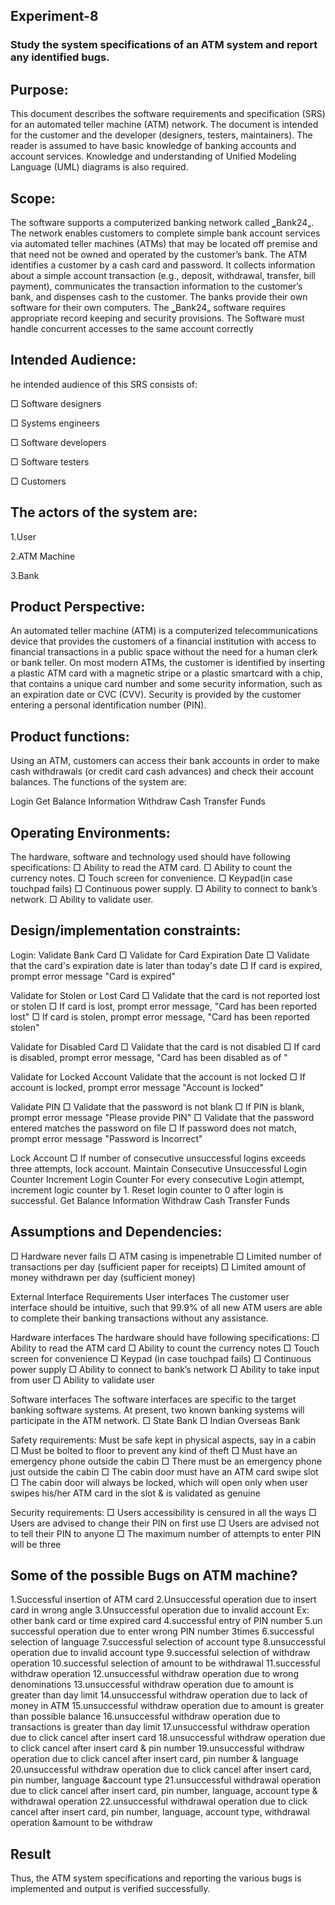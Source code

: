 
## Experiment-8
### Study the system specifications of an ATM system and report any identified bugs.

## Purpose:
This document describes the software requirements and specification (SRS) for an automated teller machine (ATM) network. The document is intended for the customer and the developer (designers, testers, maintainers). The reader is assumed to have basic knowledge of banking accounts and account services. Knowledge and understanding of Unified Modeling Language (UML) diagrams is also required.
## Scope:
The software supports a computerized banking network called ‗Bank24„. The network enables customers to complete simple bank account services via automated teller machines (ATMs) that may be located off premise and that need not be owned and operated by the customer’s bank. The ATM identifies a customer by a cash card and password. It collects information about a simple account transaction (e.g., deposit, withdrawal, transfer, bill payment), communicates the transaction information to the customer’s bank, and dispenses cash to the customer. The banks provide their own software for their own computers. The ‗Bank24„ software requires appropriate record keeping and security provisions. The Software must handle concurrent accesses to the same account correctly


## Intended Audience:
he intended audience of this SRS consists of:

□ Software designers

□ Systems engineers

□ Software developers

□ Software testers

□ Customers

## The actors of the system are:
1.User

2.ATM Machine

3.Bank
## Product Perspective:
An automated teller machine (ATM) is a computerized telecommunications device that provides the customers of a financial institution with access to financial transactions in a public space without the need for a human clerk or bank teller. On most modern ATMs, the customer is identified by inserting a plastic ATM card with a magnetic stripe or a plastic smartcard with a chip, that contains a unique card number and some security information, such as an expiration date or CVC (CVV). Security is provided by the customer entering a personal identification number (PIN).

## Product functions:
Using an ATM, customers can access their bank accounts in order to make cash withdrawals (or credit card cash advances) and check their account balances. The functions of the system are:

Login Get Balance Information Withdraw Cash Transfer Funds

## Operating Environments:
The hardware, software and technology used should have following specifications: □ Ability to read the ATM card. □ Ability to count the currency notes. □ Touch screen for convenience. □ Keypad(in case touchpad fails) □ Continuous power supply. □ Ability to connect to bank’s network. □ Ability to validate user.
## Design/implementation constraints:
Login: Validate Bank Card □ Validate for Card Expiration Date □ Validate that the card's expiration date is later than today's date □ If card is expired, prompt error message "Card is expired"

Validate for Stolen or Lost Card □ Validate that the card is not reported lost or stolen □ If card is lost, prompt error message, "Card has been reported lost" □ If card is stolen, prompt error message, "Card has been reported stolen"

Validate for Disabled Card □ Validate that the card is not disabled □ If card is disabled, prompt error message, "Card has been disabled as of "

Validate for Locked Account Validate that the account is not locked □ If account is locked, prompt error message "Account is locked"

Validate PIN □ Validate that the password is not blank □ If PIN is blank, prompt error message "Please provide PIN" □ Validate that the password entered matches the password on file □ If password does not match, prompt error message "Password is Incorrect"

Lock Account □ If number of consecutive unsuccessful logins exceeds three attempts, lock account. Maintain Consecutive Unsuccessful Login Counter Increment Login Counter For every consecutive Login attempt, increment logic counter by 1. Reset login counter to 0 after login is successful. Get Balance Information Withdraw Cash Transfer Funds

## Assumptions and Dependencies:
□ Hardware never fails □ ATM casing is impenetrable □ Limited number of transactions per day (sufficient paper for receipts) □ Limited amount of money withdrawn per day (sufficient money)

External Interface Requirements User interfaces The customer user interface should be intuitive, such that 99.9% of all new ATM users are able to complete their banking transactions without any assistance.

Hardware interfaces The hardware should have following specifications: □ Ability to read the ATM card □ Ability to count the currency notes □ Touch screen for convenience □ Keypad (in case touchpad fails) □ Continuous power supply □ Ability to connect to bank’s network □ Ability to take input from user □ Ability to validate user

Software interfaces The software interfaces are specific to the target banking software systems. At present, two known banking systems will participate in the ATM network. □ State Bank □ Indian Overseas Bank

Safety requirements: Must be safe kept in physical aspects, say in a cabin □ Must be bolted to floor to prevent any kind of theft □ Must have an emergency phone outside the cabin □ There must be an emergency phone just outside the cabin □ The cabin door must have an ATM card swipe slot □ The cabin door will always be locked, which will open only when user swipes his/her ATM card in the slot & is validated as genuine

Security requirements: □ Users accessibility is censured in all the ways □ Users are advised to change their PIN on first use □ Users are advised not to tell their PIN to anyone □ The maximum number of attempts to enter PIN will be three



## Some of the possible Bugs on ATM machine?
1.Successful insertion of ATM card 
2.Unsuccessful operation due to insert card in wrong angle 
3.Unsuccessful operation due to invalid account Ex: other bank card or time expired card 4.successful entry of PIN number
5.un successful operation due to enter wrong PIN number 3times 
6.successful selection of language 
7.successful selection of account type
8.unsuccessful operation due to invalid account type 
9.successful selection of withdraw operation 
10.successful selection of amount to be withdrawal 
11.successful withdraw operation 
12.unsuccessful withdraw operation due to wrong denominations
13.unsuccessful withdraw operation due to amount is greater than day limit 
14.unsuccessful withdraw operation due to lack of money in ATM 
15.unsuccessful withdraw operation due to amount is greater than possible balance 16.unsuccessful withdraw operation due to transactions is greater than day limit
17.unsuccessful withdraw operation due to click cancel after insert card 
18.unsuccessful withdraw operation due to click cancel after insert card & pin number 19.unsuccessful withdraw operation due to click cancel after insert card, pin number & language 20.unsuccessful withdraw operation due to click cancel after insert card, pin number, language &account type
21.unsuccessful withdrawal operation due to click cancel after insert card, pin number, language, account type & withdrawal operation 
22.unsuccessful withdrawal operation due to click cancel after insert card, pin number, language, account type, withdrawal operation &amount to be withdraw

## Result
Thus, the ATM system specifications and reporting the various bugs is implemented and output is verified successfully.
